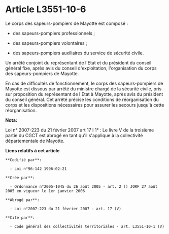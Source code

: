 # Article L3551-10-6

Le corps des sapeurs-pompiers de Mayotte est composé :

- des sapeurs-pompiers professionnels ;

- des sapeurs-pompiers volontaires ;

- des sapeurs-pompiers auxiliaires du service de sécurité civile.

Un arrêté conjoint du représentant de l'Etat et du président du conseil général fixe, après avis du conseil d'exploitation,
l'organisation du corps des sapeurs-pompiers de Mayotte.

En cas de difficultés de fonctionnement, le corps des sapeurs-pompiers de Mayotte est dissous par arrêté du ministre chargé
de la sécurité civile, pris sur proposition du représentant de l'Etat à Mayotte, après avis du président du conseil général.
Cet arrêté précise les conditions de réorganisation du corps et les dispositions nécessaires pour assurer les secours jusqu'à
cette réorganisation.

**Nota:**

Loi n° 2007-223 du 21 février 2007 art 17 I 1° : Le livre V de la troisième partie du CGCT est abrogé en tant qu'il
s'applique à la collectivité départementale de Mayotte.

**Liens relatifs à cet article**

	**Codifié par**:

	  - Loi n°96-142 1996-02-21

	**Créé par**:

	  - Ordonnance n°2005-1045 du 26 août 2005 - art. 2 () JORF 27 août 2005 en vigueur le 1er janvier 2006

	**Abrogé par**:

	  - Loi n°2007-223 du 21 février 2007 - art. 17 (V)

	**Cité par**:

	  - Code général des collectivités territoriales - art. L3551-10-1 (V)
